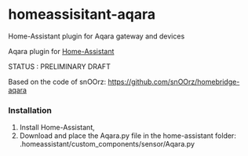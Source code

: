 # homeassisitant-aqara
Home-Assistant plugin for Aqara gateway and devices

Aqara plugin for [Home-Assistant](https://home-assistant.io/)

STATUS : PRELIMINARY DRAFT

Based on the code of snOOrz:
https://github.com/snOOrz/homebridge-aqara


### Installation
1. Install Home-Assistant,
2. Download and place the Aqara.py file in the home-assistant folder:
.homeassistant/custom_components/sensor/Aqara.py


